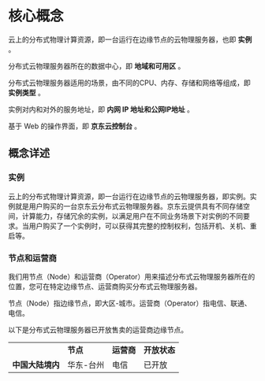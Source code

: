 # 核心概念

云上的分布式物理计算资源，即一台运行在边缘节点的云物理服务器，也即 **实例** 。

分布式云物理服务器所在的数据中心，即 **地域和可用区** 。

分布式云物理服务器适用的场景，由不同的CPU、内存、存储和网络等组成，即 **实例类型** 。

实例对内和对外的服务地址，即 **内网 IP 地址和公网IP地址** 。

基于 Web 的操作界面，即 **京东云控制台** 。

## 概念详述

### 实例
云上的分布式物理计算资源，即一台运行在边缘节点的云物理服务器，即实例。实例就是用户购买的一台京东云分布式云物理服务器。京东云提供具有不同存储空间，计算能力，存储冗余的实例，以满足用户在不同业务场景下对实例的不同要求。当用户购买了一个实例时，可以获得其完整的控制权利，包括开机、关机、重启等。

### 节点和运营商
我们用节点（Node）和运营商（Operator）用来描述分布式云物理服务器所在的位置，您可在特定边缘节点、运营商购买分布式云物理服务器。

节点（Node）指边缘节点，即大区-城市。运营商（Operator）指电信、联通、电信。

以下是分布式云物理服务器已开放售卖的运营商边缘节点。

<table>
    <tr>
        <td >&nbsp;</td> 
        <td ><B>节点</B></td> 
		<td ><B>运营商</B></td>
		<td ><B>开放状态</B></td>		
    </tr>
    <tr>   
        <td rowspan="4"><B>中国大陆境内</B></td>
		<td >华东-台州</td>
		<td >电信</td>
		<td >已开放</td>
    </tr>
</table>
